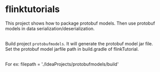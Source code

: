 # flinktutorials
This project shows how to package protobuf models. Then use protobuf models in data serialization/deserialization.

<br>Build project `protobufmodels`. It will generate the protobuf model jar file. 
<br>Set the protobuf model jarfile path in build.gradle of flinkTutorial.

<br>For ex: filepath = './IdeaProjects/protobufmodels/build'


